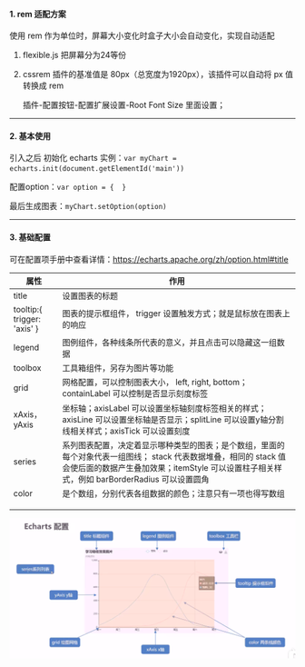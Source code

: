 #### 1. rem 适配方案

使用 rem 作为单位时，屏幕大小变化时盒子大小会自动变化，实现自动适配

1. flexible.js 把屏幕分为24等份

2. cssrem 插件的基准值是 80px（总宽度为1920px），该插件可以自动将 px 值转换成 rem 

   插件-配置按钮-配置扩展设置-Root Font Size 里面设置；

---

#### 2. 基本使用

引入之后 初始化 echarts 实例：`var myChart = echarts.init(document.getElementId('main'))`

配置option：`var option = {  }`

最后生成图表：`myChart.setOption(option)`

---

#### 3. 基础配置

可在配置项手册中查看详情：https://echarts.apache.org/zh/option.html#title

| 属性                        | 作用                                                         |
| --------------------------- | ------------------------------------------------------------ |
| title                       | 设置图表的标题                                               |
| tooltip:{ trigger: 'axis' } | 图表的提示框组件， trigger 设置触发方式；就是鼠标放在图表上的响应 |
| legend                      | 图例组件，各种线条所代表的意义，并且点击可以隐藏这一组数据   |
| toolbox                     | 工具箱组件，另存为图片等功能                                 |
| grid                        | 网格配置，可以控制图表大小， left, right, bottom；containLabel 可以控制是否显示刻度标签 |
| xAxis，yAxis                | 坐标轴；axisLabel 可以设置坐标轴刻度标签相关的样式；axisLine 可以设置坐标轴是否显示；splitLine 可以设置y轴分割线相关样式；axisTick 可以设置刻度 |
| series                      | 系列图表配置，决定着显示哪种类型的图表；是个数组，里面的每个对象代表一组图线； stack 代表数据堆叠，相同的 stack 值会使后面的数据产生叠加效果；itemStyle 可以设置柱子相关样式，例如 barBorderRadius 可以设置圆角 |
| color                       | 是个数组，分别代表各组数据的颜色；注意只有一项也得写数组     |
|                             |                                                              |
|                             |                                                              |
|                             |                                                              |



![image-20220710215657154](image-20220710215657154.png)
